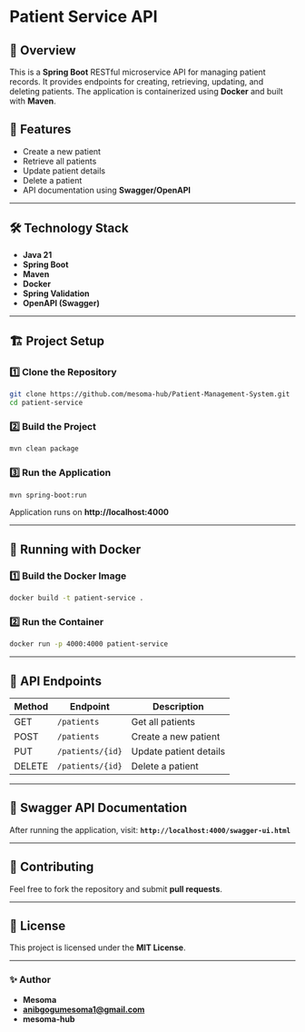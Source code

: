 # Patient Service API

## 📌 Overview
This is a **Spring Boot** RESTful microservice API for managing patient records. It provides endpoints for creating, retrieving, updating, and deleting patients. The application is containerized using **Docker** and built with **Maven**.

## 🚀 Features
- Create a new patient
- Retrieve all patients
- Update patient details
- Delete a patient
- API documentation using **Swagger/OpenAPI**

---

## 🛠️ Technology Stack
- **Java 21**
- **Spring Boot**
- **Maven**
- **Docker**
- **Spring Validation**
- **OpenAPI (Swagger)**

---

## 🏗️ Project Setup
### 1️⃣ Clone the Repository
```sh
git clone https://github.com/mesoma-hub/Patient-Management-System.git
cd patient-service
```

### 2️⃣ Build the Project
```sh
mvn clean package
```

### 3️⃣ Run the Application
```sh
mvn spring-boot:run
```

Application runs on **http://localhost:4000**

---

## 🐳 Running with Docker
### 1️⃣ Build the Docker Image
```sh
docker build -t patient-service .
```

### 2️⃣ Run the Container
```sh
docker run -p 4000:4000 patient-service
```

---

## 📌 API Endpoints
| Method | Endpoint | Description |
|--------|----------------|-----------------------------|
| GET | `/patients` | Get all patients |
| POST | `/patients` | Create a new patient |
| PUT | `/patients/{id}` | Update patient details |
| DELETE | `/patients/{id}` | Delete a patient |

---

## 📜 Swagger API Documentation
After running the application, visit:
**`http://localhost:4000/swagger-ui.html`**

---

## 🤝 Contributing
Feel free to fork the repository and submit **pull requests**.

---

## 📄 License
This project is licensed under the **MIT License**.

---

### ✨ Author
- **Mesoma**
- **anibgogumesoma1@gmail.com**
- **mesoma-hub**

